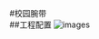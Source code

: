 #校园腕带  
##工程配置
![images](https://github.com/joechenchen/TFN118A_Reader/raw/master/images/project.png)

